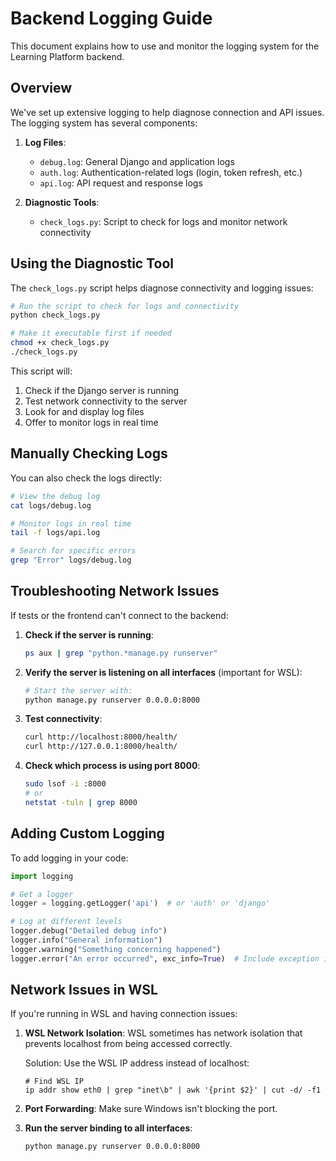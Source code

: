 # Backend Logging Guide

This document explains how to use and monitor the logging system for the Learning Platform backend.

## Overview

We've set up extensive logging to help diagnose connection and API issues. The logging system has several components:

1. **Log Files**:
   - `debug.log`: General Django and application logs
   - `auth.log`: Authentication-related logs (login, token refresh, etc.)
   - `api.log`: API request and response logs

2. **Diagnostic Tools**:
   - `check_logs.py`: Script to check for logs and monitor network connectivity

## Using the Diagnostic Tool

The `check_logs.py` script helps diagnose connectivity and logging issues:

```bash
# Run the script to check for logs and connectivity
python check_logs.py

# Make it executable first if needed
chmod +x check_logs.py
./check_logs.py
```

This script will:
1. Check if the Django server is running
2. Test network connectivity to the server
3. Look for and display log files
4. Offer to monitor logs in real time

## Manually Checking Logs

You can also check the logs directly:

```bash
# View the debug log
cat logs/debug.log

# Monitor logs in real time
tail -f logs/api.log

# Search for specific errors
grep "Error" logs/debug.log
```

## Troubleshooting Network Issues

If tests or the frontend can't connect to the backend:

1. **Check if the server is running**:
   ```bash
   ps aux | grep "python.*manage.py runserver"
   ```

2. **Verify the server is listening on all interfaces** (important for WSL):
   ```bash
   # Start the server with:
   python manage.py runserver 0.0.0.0:8000
   ```

3. **Test connectivity**:
   ```bash
   curl http://localhost:8000/health/
   curl http://127.0.0.1:8000/health/
   ```

4. **Check which process is using port 8000**:
   ```bash
   sudo lsof -i :8000
   # or
   netstat -tuln | grep 8000
   ```

## Adding Custom Logging

To add logging in your code:

```python
import logging

# Get a logger
logger = logging.getLogger('api')  # or 'auth' or 'django'

# Log at different levels
logger.debug("Detailed debug info")
logger.info("General information")
logger.warning("Something concerning happened")
logger.error("An error occurred", exc_info=True)  # Include exception info
```

## Network Issues in WSL

If you're running in WSL and having connection issues:

1. **WSL Network Isolation**: WSL sometimes has network isolation that prevents localhost from being accessed correctly.
   
   Solution: Use the WSL IP address instead of localhost:
   ```
   # Find WSL IP
   ip addr show eth0 | grep "inet\b" | awk '{print $2}' | cut -d/ -f1
   ```

2. **Port Forwarding**: Make sure Windows isn't blocking the port.

3. **Run the server binding to all interfaces**:
   ```bash
   python manage.py runserver 0.0.0.0:8000
   ```